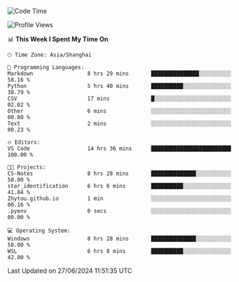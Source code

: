 <!--START_SECTION:waka-->
![Code Time](http://img.shields.io/badge/Code%20Time-1%2C810%20hrs%2027%20mins-blue)

![Profile Views](http://img.shields.io/badge/Profile%20Views-5-blue)

📊 **This Week I Spent My Time On** 

```text
🕑︎ Time Zone: Asia/Shanghai

💬 Programming Languages: 
Markdown                 8 hrs 29 mins       ███████████████░░░░░░░░░░   58.16 % 
Python                   5 hrs 40 mins       ██████████░░░░░░░░░░░░░░░   38.79 % 
CSV                      17 mins             █░░░░░░░░░░░░░░░░░░░░░░░░   02.02 % 
Other                    6 mins              ░░░░░░░░░░░░░░░░░░░░░░░░░   00.80 % 
Text                     2 mins              ░░░░░░░░░░░░░░░░░░░░░░░░░   00.23 % 

🔥 Editors: 
VS Code                  14 hrs 36 mins      █████████████████████████   100.00 % 

🐱‍💻 Projects: 
CS-Notes                 8 hrs 28 mins       ██████████████░░░░░░░░░░░   58.00 % 
star_identification      6 hrs 6 mins        ██████████░░░░░░░░░░░░░░░   41.84 % 
Zhytou.github.io         1 min               ░░░░░░░░░░░░░░░░░░░░░░░░░   00.16 % 
.pyenv                   0 secs              ░░░░░░░░░░░░░░░░░░░░░░░░░   00.00 % 

💻 Operating System: 
Windows                  8 hrs 28 mins       ██████████████░░░░░░░░░░░   58.00 % 
WSL                      6 hrs 8 mins        ██████████░░░░░░░░░░░░░░░   42.00 % 
```


 Last Updated on 27/06/2024 11:51:35 UTC
<!--END_SECTION:waka-->